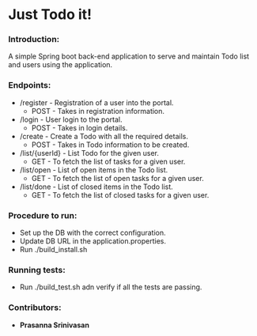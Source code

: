 # Just Todo it!

### Introduction:

A simple Spring boot back-end application to serve and maintain Todo list and users using the application.

### Endpoints:
* /register - Registration of a user into the portal.
  * POST - Takes in registration information.
* /login - User login to the portal.
  * POST - Takes in login details. 
* /create - Create a Todo with all the required details.
  * POST - Takes in Todo information to be created.
* /list/{userId} - List Todo for the given user.
  * GET - To fetch the list of tasks for a given user.
* /list/open - List of open items in the Todo list.
  * GET - To fetch the list of open tasks for a given user.
* /list/done - List of closed items in the Todo list.
  * GET - To fetch the list of closed tasks for a given user.

### Procedure to run:
* Set up the DB with the correct configuration.
* Update DB URL in the application.properties.
* Run ./build_install.sh

### Running tests:
* Run ./build_test.sh adn verify if all the tests are passing.

### Contributors:
* **Prasanna Srinivasan**